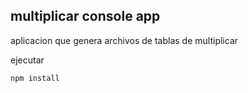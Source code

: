 
## multiplicar console app

aplicacion que genera archivos de tablas de multiplicar

ejecutar 

````
npm install
````

